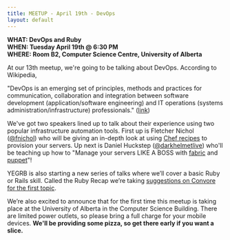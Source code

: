 ```yaml
---
title: MEETUP - April 19th - DevOps
layout: default
---
```


**WHAT: DevOps and Ruby**  
**WHEN: Tuesday April 19th @ 6:30 PM**  
**WHERE: Room B2, Computer Science Centre, University of Alberta**

At our 13th meetup, we're going to be talking about DevOps. According to Wikipedia,

"DevOps is an emerging set of principles, methods and practices for communication, collaboration and integration between software development (application/software engineering) and IT operations (systems administration/infrastructure) professionals." ([link](http://en.wikipedia.org/wiki/DevOps))

We've got two speakers lined up to talk about their experience using two popular infrastructure automation tools.  First up is Fletcher Nichol ([@fnichol](http://twitter.com/fnichol)) who will be giving an in-depth look at using [Chef recipes](http://www.rubyinside.com/chef-tasty-server-configuraiton-2162.html) to provision your servers. Up next is Daniel Huckstep ([@darkhelmetlive](http://twitter.com/darkhelmetlive)) who'll be teaching up how to "Manage your servers LIKE A BOSS with [fabric](https://github.com/bitprophet/fabric) and [puppet](https://github.com/puppetlabs/puppet)"!

YEGRB is also starting a new series of talks where we’ll cover a basic Ruby or Rails skill. Called the Ruby Recap we’re taking [suggestions on Convore for the first topic](https://convore.com/yegrb/5-minute-ruby-newbie-questions/).

We’re also excited to announce that for the first time this meetup is taking place at the University of Alberta in the Computer Science Building. There are limited power outlets, so please bring a full charge for your mobile devices. **We'll be providing some pizza, so get there early if you want a slice.**
